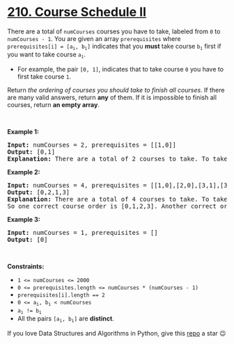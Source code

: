 # [210. Course Schedule II][title]

<p>There are a total of <code>numCourses</code> courses you have to take, labeled from <code>0</code> to <code>numCourses - 1</code>. You are given an array <code>prerequisites</code> where <code>prerequisites[i] = [a<sub>i</sub>, b<sub>i</sub>]</code> indicates that you <strong>must</strong> take course <code>b<sub>i</sub></code> first if you want to take course <code>a<sub>i</sub></code>.</p>
<ul>
<li>For example, the pair <code>[0, 1]</code>, indicates that to take course <code>0</code> you have to first take course <code>1</code>.</li>
</ul>
<p>Return <em>the ordering of courses you should take to finish all courses</em>. If there are many valid answers, return <strong>any</strong> of them. If it is impossible to finish all courses, return <strong>an empty array</strong>.</p>
<p> </p>
<p><strong>Example 1:</strong></p>
<pre><strong>Input:</strong> numCourses = 2, prerequisites = [[1,0]]
<strong>Output:</strong> [0,1]
<strong>Explanation:</strong> There are a total of 2 courses to take. To take course 1 you should have finished course 0. So the correct course order is [0,1].
</pre>
<p><strong>Example 2:</strong></p>
<pre><strong>Input:</strong> numCourses = 4, prerequisites = [[1,0],[2,0],[3,1],[3,2]]
<strong>Output:</strong> [0,2,1,3]
<strong>Explanation:</strong> There are a total of 4 courses to take. To take course 3 you should have finished both courses 1 and 2. Both courses 1 and 2 should be taken after you finished course 0.
So one correct course order is [0,1,2,3]. Another correct ordering is [0,2,1,3].
</pre>
<p><strong>Example 3:</strong></p>
<pre><strong>Input:</strong> numCourses = 1, prerequisites = []
<strong>Output:</strong> [0]
</pre>
<p> </p>
<p><strong>Constraints:</strong></p>
<ul>
<li><code>1 &lt;= numCourses &lt;= 2000</code></li>
<li><code>0 &lt;= prerequisites.length &lt;= numCourses * (numCourses - 1)</code></li>
<li><code>prerequisites[i].length == 2</code></li>
<li><code>0 &lt;= a<sub>i</sub>, b<sub>i</sub> &lt; numCourses</code></li>
<li><code>a<sub>i</sub> != b<sub>i</sub></code></li>
<li>All the pairs <code>[a<sub>i</sub>, b<sub>i</sub>]</code> are <strong>distinct</strong>.</li>
</ul>


If you love Data Structures and Algorithms in Python, give this [repo][me] a star :wink:

[title]: https://leetcode.com/problems/course-schedule-ii
[me]: https://github.com/bumblebee211196/awesome-python-leetcode